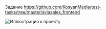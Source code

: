 Задание https://github.com/KosyanMedia/test-tasks/tree/master/aviasales_frontend 



![Иллюстрация к проекту](https://github.com/DmitryChernyshyov/aviasalestask/blob/master/screenshot.png)